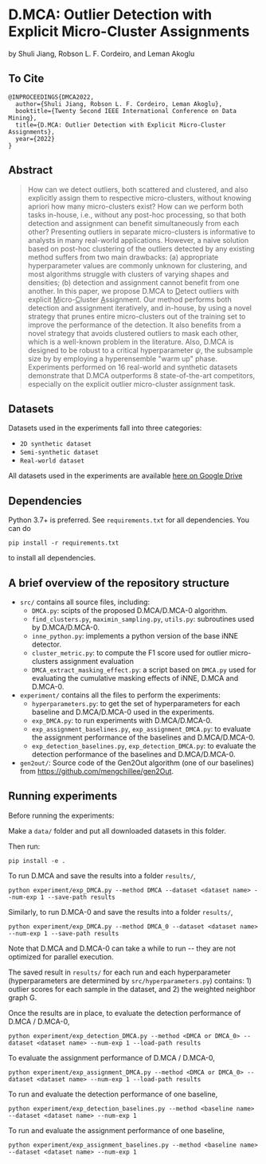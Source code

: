 # D.MCA: Outlier Detection with Explicit Micro-Cluster Assignments

by
Shuli Jiang, 
Robson L. F. Cordeiro, 
and Leman Akoglu

## To Cite
    @INPROCEEDINGS{DMCA2022,
      author={Shuli Jiang, Robson L. F. Cordeiro, Leman Akoglu},
      booktitle={Twenty Second IEEE International Conference on Data Mining}, 
      title={D.MCA: Outlier Detection with Explicit Micro-Cluster Assignments}, 
      year={2022}
    }

## Abstract

> How can we detect outliers, both scattered and clustered, and also explicitly assign them to respective micro-clusters, without knowing apriori how many micro-clusters exist?
    How can we perform both tasks in-house, i.e., without any post-hoc processing, so that both detection and assignment can benefit simultaneously from each other?
    Presenting outliers in separate micro-clusters is informative to analysts in many real-world applications.
    However, a naive solution based on post-hoc clustering of the outliers detected by any existing method suffers from two main drawbacks:
    (a) appropriate hyperparameter values are commonly unknown for clustering, and most algorithms struggle with clusters of varying shapes and densities;
    (b) detection and assignment cannot benefit from one another.
    In this paper, we propose D.MCA to <ins>D</ins>etect outliers with explicit <ins>M</ins>icro-<ins>C</ins>luster <ins>A</ins>ssignment. 
    Our method performs both detection and assignment iteratively, and in-house, by using a novel strategy that prunes entire micro-clusters out of the training set to improve the performance of the detection.
    It also benefits from a novel strategy that avoids clustered outliers to mask each other, which is a well-known problem in the literature.
    Also, D.MCA is designed to be robust to a critical hyperparameter $\psi$, the subsample size by 
    by employing a hyperensemble "warm up" phase.
    Experiments performed on 16 real-world and synthetic datasets demonstrate that D.MCA outperforms 8 state-of-the-art competitors, especially on the explicit outlier micro-cluster assignment task.


## Datasets

Datasets used in the experiments fall into three categories:
* ``2D synthetic dataset``
* ``Semi-synthetic dataset``
* ``Real-world dataset``

All datasets used in the experiments are available [here on Google Drive](https://drive.google.com/drive/folders/1GIqMDtVjGpYicZEtP1T06AuZc2b8hpPF?usp=sharing)


## Dependencies

Python 3.7+ is preferred. See ``requirements.txt`` for all dependencies. You can do

    pip install -r requirements.txt

to install all dependencies.

## A brief overview of the repository structure
* ``src/`` contains all source files, including:
  * ``DMCA.py``: scipts of the proposed D.MCA/D.MCA-0 algorithm.
  * ``find_clusters.py``, ``maximin_sampling.py``, ``utils.py``: subroutines used by D.MCA/D.MCA-0.
  * ``inne_python.py``: implements a python version of the base iNNE detector.
  * ``cluster_metric.py``: to compute the F1 score used for outlier micro-clusters assignment evaluation
  * ``DMCA_extract_masking_effect.py``: a script based on ``DMCA.py`` used for evaluating the cumulative masking effects of iNNE, D.MCA and D.MCA-0.
* ``experiment/`` contains all the files to perform the experiments:
  * ``hyperparameters.py``: to get the set of hyperparameters for each baseline and D.MCA/D.MCA-0 used in the experiments.
  * ``exp_DMCA.py``: to run experiments with D.MCA/D.MCA-0.
  * ``exp_assignment_baselines.py``, ``exp_assignment_DMCA.py``: to evaluate the assignment performance of the baselines and D.MCA/D.MCA-0.
  * ``exp_detection_baselines.py``, ``exp_detection_DMCA.py``: to evaluate the detection performance of the baselines and D.MCA/D.MCA-0.
* ``gen2out/``: Source code of the Gen2Out algorithm (one of our baselines) from https://github.com/mengchillee/gen2Out.

## Running experiments

Before running the experiments:

Make a ``data/`` folder and put all downloaded datasets in this folder.

Then run:

    pip install -e .

To run D.MCA and save the results into a folder ``results/``,

    python experiment/exp_DMCA.py --method DMCA --dataset <dataset name> --num-exp 1 --save-path results

Similarly, to run D.MCA-0 and save the results into a folder ``results/``, 

    python experiment/exp_DMCA.py --method DMCA_0 --dataset <dataset name> --num-exp 1 --save-path results

Note that D.MCA and D.MCA-0 can take a while to run -- they are not optimized for parallel execution.  

The saved result in ``results/`` for each run and 
each hyperparameter (hyperparameters are determined by ``src/hyperparameters.py``) 
contains: 1) outlier scores for each sample in the dataset, 
and 2) the weighted neighbor graph G.

Once the results are in place, to evaluate the detection performance of D.MCA / D.MCA-0, 

    python experiment/exp_detection_DMCA.py --method <DMCA or DMCA_0> --dataset <dataset name> --num-exp 1 --load-path results

To evaluate the assignment performance of D.MCA / D.MCA-0,

    python experiment/exp_assignment_DMCA.py --method <DMCA or DMCA_0> --dataset <dataset name> --num-exp 1 --load-path results

To run and evaluate the detection performance of one baseline,

    python experiment/exp_detection_baselines.py --method <baseline name> --dataset <dataset name> --num-exp 1

To run and evaluate the assignment performance of one baseline,

    python experiment/exp_assignment_baselines.py --method <baseline name> --dataset <dataset name> --num-exp 1

